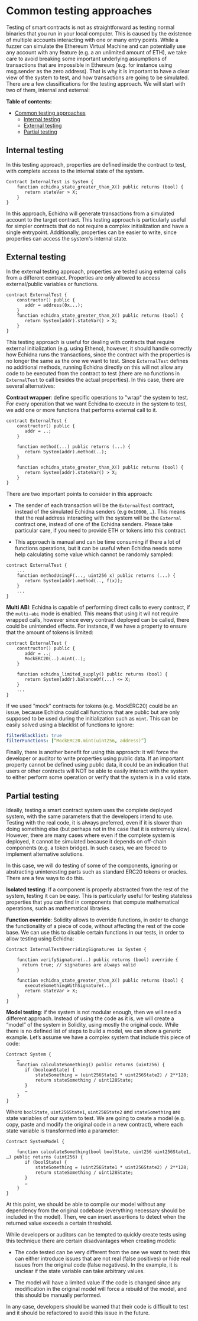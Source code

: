 # Common testing approaches

Testing of smart contracts is not as straightforward as testing normal binaries that you run in your local computer.
This is caused by the existence of multiple accounts interacting with one or many entry points.
While a fuzzer can simulate the Ethereum Virtual Machine and can potentially use any account with any feature (e.g. a an unlimited amount of ETH),
we take care to avoid breaking some important underlying assumptions of transactions that are impossible in Ethereum (e.g. for instance using msg.sender as the zero address).
That is why it is important to have a clear view of the system to test, and how transactions are going to be simulated. There are a few classifications for the testing approach.
We will start with two of them, internal and external:

**Table of contents:**

- [Common testing approaches](#common-testing-approaches)
  - [Internal testing](#internal-testing)
  - [External testing](#external-testing)
  - [Partial testing](#partial-testing)

## Internal testing

In this testing approach, properties are defined inside the contract to test, with complete access to the internal state of the system.

```solidity
Contract InternalTest is System {
    function echidna_state_greater_than_X() public returns (bool) {
       return stateVar > X;
    }
}
```

In this approach, Echidna will generate transactions from a simulated account to the target contract. This testing approach is particularly useful for simpler contracts that do not require a complex initialization and have a single entrypoint.
Additionally, properties can be easier to write, since properties can access the system's internal state.

## External testing

In the external testing approach, properties are tested using external calls from a different contract. Properties are only allowed to access external/public variables or functions.

```solidity
contract ExternalTest {
    constructor() public {
       addr = address(0x...);
    }
    function echidna_state_greater_than_X() public returns (bool) {
       return System(addr).stateVar() > X;
    }
}
```

This testing approach is useful for dealing with contracts that require external initialization (e.g. using Etheno), however, it should handle correctly how Echidna runs the transactions,
since the contract with the properties is no longer the same as the one we want to test.
Since `ExternalTest` defines no additional methods, running Echidna directly on this will not allow any code to be executed from the contract to test (there are no functions in `ExternalTest` to call besides the actual properties).
In this case, there are several alternatives:

**Contract wrapper**: define specific operations to "wrap" the system to test. For every operation that we want Echidna to execute in the system to test,
we add one or more functions that performs external call to it.

```solidity
contract ExternalTest {
    constructor() public {
       addr = ..;
    }

    function method(...) public returns (...) {
       return System(addr).method(..);
    }

    function echidna_state_greater_than_X() public returns (bool) {
       return System(addr).stateVar() > X;
    }
}
```

There are two important points to consider in this approach:

- The sender of each transaction will be the `ExternalTest` contract, instead of the simulated Echidna senders (e.g `0x10000`, ..). This means that the real address interacting with the system will be the `External` contract one, instead of one of the Echidna senders. Please take particular care, if you need to provide ETH or tokens into this contract.

- This approach is manual and can be time consuming if there a lot of functions operations,
  but it can be useful when Echidna needs some help calculating some value which cannot be randomly sampled:

```solidity
contract ExternalTest {
    ...
    function methodUsingF(..., uint256 x) public returns (...) {
       return System(addr).method(.., f(x));
    }
    ...
}
```

**Multi ABI**: Echidna is capable of performing direct calls to every contract, if the `multi-abi` mode is enabled.
This means that using it wil not require wrapped calls, however since every contract deployed can be called, there could be unintended effects.
For instance, if we have a property to ensure that the amount of tokens is limited:

```solidity
contract ExternalTest {
    constructor() public {
       addr = ..;
       MockERC20(..).mint(..);
    }

    function echidna_limited_supply() public returns (bool) {
       return System(addr).balanceOf(...) <= X;
    }
    ...
}
```

If we used "mock" contracts for tokens (e.g. MockERC20) could be an issue, because Echidna could call functions that are public but are only supposed to be used during the initialization such as `mint`. This can be easily solved using a blacklist of functions to ignore:

```yaml
filterBlacklist: true
filterFunctions: [“MockERC20.mint(uint256, address)”]
```

Finally, there is another benefit for using this approach: it will force the developer or auditor to write properties using public data.
If an important property cannot be defined using public data, it could be an indication that users or other contracts will NOT be able to easily interact with the system to either perform some operation or verify that the system is in a valid state.

## Partial testing

Ideally, testing a smart contract system uses the complete deployed system, with the same parameters that the developers intend to use.
Testing with the real code, it is always preferred, even if it is slower than doing something else (but perhaps not in the case that it is extremely slow).
However, there are many cases where even if the complete system is deployed, it cannot be simulated because it depends on off-chain
components (e.g. a token bridge). In such cases, we are forced to implement alternative solutions.

In this case, we will do testing of some of the components, ignoring or abstracting uninteresting parts such as standard ERC20 tokens or oracles.
There are a few ways to do this.

**Isolated testing**: If a component is properly abstracted from the rest of the system, testing it can be easy.
This is particularly useful for testing stateless properties that you can find in components that compute mathematical operations, such as
mathematical libraries.

**Function override**: Solidity allows to override functions, in order to change the functionality of a piece of code, without affecting the rest of the code base. We can use this to disable certain functions in our tests, in order to allow testing using Echidna:

```solidity
Contract InternalTestOverridingSignatures is System {

    function verifySignature(..) public returns (bool) override {
      return true; // signatures are always valid
    }

    function echidna_state_greater_than_X() public returns (bool) {
       executeSomethingWithSignature(..)
       return stateVar > X;
    }
}
```

**Model testing**: if the system is not modular enough, then we will need a different approach.
Instead of using the code as it is, we will create a “model” of the system in Solidity, using mostly the original code. While there is no defined list of steps to build a model, we can show a generic example. Let’s assume we have a complex system that include this piece of code:

```solidity
Contract System {
    …
    function calculateSomething() public returns (uint256) {
       if (booleanState) {
           stateSomething = (uint256State1 * uint256State2) / 2**128;
           return stateSomething / uint128State;
       }
       …
    }
}
```

Where `boolState`, `uint256State1`, `uint256State2` and `stateSomething` are state variables of our system to test.
We are going to create a model (e.g. copy, paste and modify the original code in a new contract), where each state variable is
transformed into a parameter:

```solidity
Contract SystemModel {

    function calculateSomething(bool boolState, uint256 uint256State1, …) public returns (uint256) {
       if (boolState) {
           stateSomething = (uint256State1 * uint256State2) / 2**128;
           return stateSomething / uint128State;
       }
       …
    }
}
```

At this point, we should be able to compile our model without any dependency from the original codebase (everything necessary should be included in
the model). Then, we can insert assertions to detect when the returned value exceeds a certain threshold.

While developers or auditors can be tempted to quickly create tests using this technique there are certain disadvantages when creating models:

- The code tested can be very different from the one we want to test: this can either introduce issues that are not real (false positives) or
  hide real issues from the original code (false negatives). In the example, it is unclear if the state variable can take arbitrary values.

- The model will have a limited value if the code is changed since any modification in the original model will force a rebuild of the model,
  and this should be manually performed.

In any case, developers should be warned that their code is difficult to test and it should be refactored to avoid this issue in the future.
